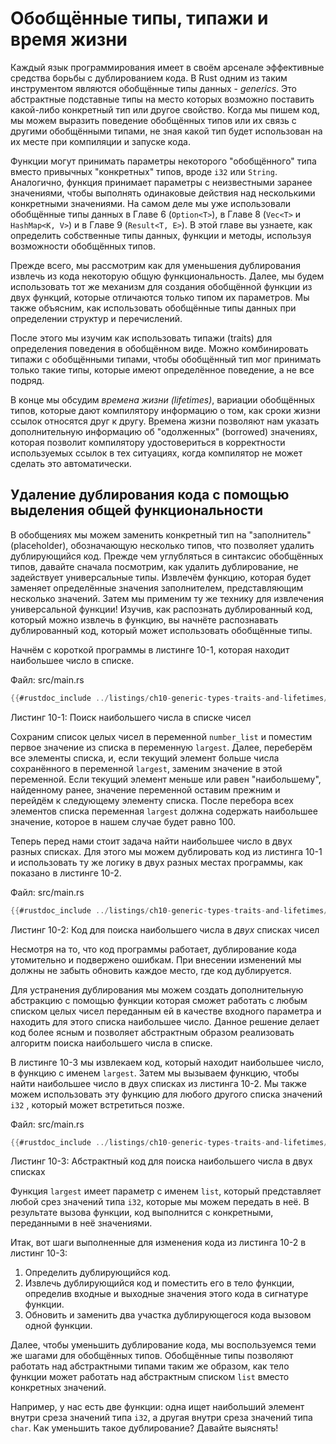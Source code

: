 # Обобщённые типы, типажи и время жизни

Каждый язык программирования имеет в своём арсенале эффективные средства борьбы с дублированием кода. В Rust одним из таким инструментом являются обобщённые типы данных - *generics*. Это абстрактные подставные типы на место которых возможно поставить какой-либо конкретный тип или другое свойство. Когда мы пишем код, мы можем выразить поведение обобщённых типов или их связь с другими обобщёнными типами, не зная какой тип будет использован на их месте при компиляции и запуске кода.

Функции могут принимать параметры некоторого "обобщённого" типа вместо привычных "конкретных" типов, вроде `i32` или `String`. Аналогично, функция принимает параметры с неизвестными заранее значениями, чтобы выполнять одинаковые действия над несколькими конкретными значениями. На самом деле мы уже использовали обобщённые типы данных в Главе 6 (`Option<T>`), в Главе 8 (`Vec<T>` и `HashMap<K, V>`) и в Главе 9 (`Result<T, E>`). В этой главе вы узнаете, как определить собственные типы данных, функции и методы, используя возможности обобщённых типов.

Прежде всего, мы рассмотрим как для уменьшения дублирования извлечь из кода некоторую общую функциональность. Далее, мы будем использовать тот же механизм для создания обобщённой функции из двух функций, которые отличаются только типом их параметров. Мы также объясним, как использовать обобщённые типы данных при определении структур и перечислений.

После этого мы изучим как использовать типажи (traits) для определения поведения в обобщённом виде. Можно комбинировать типажи с обобщёнными типами, чтобы обобщённый тип мог принимать только такие типы, которые имеют определённое поведение, а не все подряд.

В конце мы обсудим *времена жизни (lifetimes)*, вариации обобщённых типов, которые дают компилятору информацию о том, как сроки жизни ссылок относятся друг к другу. Времена жизни позволяют нам указать дополнительную информацию об "одолженных" (borrowed) значениях, которая позволит компилятору удостовериться в корректности используемых ссылок в тех ситуациях, когда компилятор не может сделать это автоматически.

## Удаление дублирования кода с помощью выделения общей функциональности

В обобщениях мы можем заменить конкретный тип на "заполнитель" (placeholder), обозначающую несколько типов, что позволяет удалить дублирующийся код. Прежде чем углубляться в синтаксис обобщённых типов, давайте сначала посмотрим, как удалить дублирование, не задействует универсальные типы. Извлечём функцию, которая будет заменяет определённые значения заполнителем, представляющим несколько значений. Затем мы применим ту же технику для извлечения универсальной функции! Изучив, как распознать дублированный код, который можно извлечь в функцию, вы начнёте распознавать дублированный код, который может использовать обобщённые типы.

Начнём с короткой программы в листинге 10-1, которая находит наибольшее число в списке.

<span class="filename">Файл: src/main.rs</span>

```rust
{{#rustdoc_include ../listings/ch10-generic-types-traits-and-lifetimes/listing-10-01/src/main.rs:here}}
```

<span class="caption">Листинг 10-1: Поиск наибольшего числа в списке чисел</span>

Сохраним список целых чисел в переменной `number_list` и поместим первое значение из списка в переменную `largest`. Далее, переберём все элементы списка, и, если текущий элемент больше числа сохранённого в переменной `largest`, заменим значение в этой переменной. Если текущий элемент меньше или равен "наибольшему", найденному ранее, значение переменной оставим прежним и перейдём к следующему элементу списка. После перебора всех элементов списка переменная `largest` должна содержать наибольшее значение, которое в нашем случае будет равно 100.

Теперь перед нами стоит задача найти наибольшее число в двух разных списках. Для этого мы можем дублировать код из листинга 10-1 и использовать ту же логику в двух разных местах программы, как показано в листинге 10-2.

<span class="filename">Файл: src/main.rs</span>

```rust
{{#rustdoc_include ../listings/ch10-generic-types-traits-and-lifetimes/listing-10-02/src/main.rs}}
```

<span class="caption">Листинг 10-2: Код для поиска наибольшего числа в <em>двух</em> списках чисел</span>

Несмотря на то, что код программы работает, дублирование кода утомительно и подвержено ошибкам. При внесении изменений мы должны не забыть обновить каждое место, где код дублируется.

Для устранения дублирования мы можем создать дополнительную абстракцию с помощью функции которая сможет работать с любым списком целых чисел переданным ей в качестве входного параметра и находить для этого списка наибольшее число. Данное решение делает код более ясным и позволяет абстрактным образом реализовать алгоритм поиска наибольшего числа в списке.

В листинге 10-3 мы извлекаем код, который находит наибольшее число, в функцию с именем  `largest`. Затем мы вызываем функцию, чтобы найти наибольшее число в двух списках из листинга 10-2. Мы также можем использовать эту функцию для любого другого списка значений `i32` , который может встретиться позже.

<span class="filename">Файл: src/main.rs</span>

```rust
{{#rustdoc_include ../listings/ch10-generic-types-traits-and-lifetimes/listing-10-03/src/main.rs:here}}
```

<span class="caption">Листинг 10-3: Абстрактный код для поиска наибольшего числа в двух списках</span>

Функция `largest` имеет параметр с именем `list`, который представляет любой срез значений типа `i32`, которые мы можем передать в неё. В результате вызова функции, код выполнится с конкретными, переданными в неё значениями.

Итак, вот шаги выполненные для изменения кода из листинга 10-2 в листинг 10-3:

1. Определить дублирующийся код.
2. Извлечь дублирующийся код и поместить его в тело функции, определив входные и выходные значения этого кода в сигнатуре функции.
3. Обновить и заменить два участка дублирующегося кода вызовом одной функции.

Далее, чтобы уменьшить дублирование кода, мы воспользуемся теми же шагами для обобщённых типов. Обобщённые типы позволяют работать над абстрактными типами таким же образом, как тело функции может работать над абстрактным списком `list` вместо конкретных значений.

Например, у нас есть две функции: одна ищет наибольший элемент внутри среза значений типа `i32`, а другая внутри среза значений типа `char`. Как уменьшить такое дублирование? Давайте выяснять!


